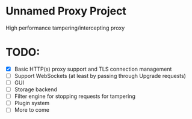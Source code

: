 # Unnamed Proxy Project
High performance tampering/intercepting proxy
# TODO:
- [X] Basic HTTP(s) proxy support and TLS connection management
- [ ] Support WebSockets (at least by passing through Upgrade requests)
- [ ] GUI
- [ ] Storage backend
- [ ] Filter engine for stopping requests for tampering
- [ ] Plugin system
- [ ] More to come